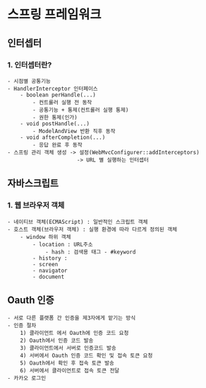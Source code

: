 # 스프링 프레임워크
## 인터셉터
### 1. 인터셉터란?
    - 시점별 공통기능
    - HandlerInterceptor 인터페이스
        - boolean perHandle(...)
            - 컨트롤러 실행 전 동작
            - 공통기능 + 통제(컨트롤러 실행 통제)
            - 권한 통제(인가)
        - void postHandle(...)
            - ModelAndView 반환 직후 동작
        - void afterCompletion(...)
            - 응답 완료 후 동작
    - 스프링 관리 객체 생성 -> 설정(WebMvcConfigurer::addInterceptors)
                          -> URL 별 실행하는 인터셉터

## 자바스크립트
### 1. 웹 브라우저 객체
    - 네이티브 객체(ECMAScript) : 일반적인 스크립트 객체
    - 호스트 객체(브라우저 객체) : 실행 환경에 따라 다르게 정의된 객체
        - window 하위 객체 
            - location : URL주소
                - hash : 검색용 태그 - #keyword
            - history : 
            - screen
            - navigator
            - document

## Oauth 인증
    - 서로 다른 플랫폼 간 인증을 제3자에게 맡기는 방식
    - 인증 절차
        1) 클라이언트 에서 Oauth에 인증 코드 요청
        2) Oauth에서 인증 코드 발송
        3) 클라이언트에서 서버로 인증코드 발송
        4) 서버에서 Oauth 인증 코드 확인 및 접속 토큰 요청
        5) Oauth에서 확인 후 접속 토큰 발송
        6) 서버에서 클라이언트로 접속 토큰 전달
    - 카카오 로그인